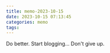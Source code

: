 ```yaml
---
title: memo-2023-10-15
date: 2023-10-15 07:13:45
categories: memo
tags:
---
```


Do better. Start blogging... Don't give up.
